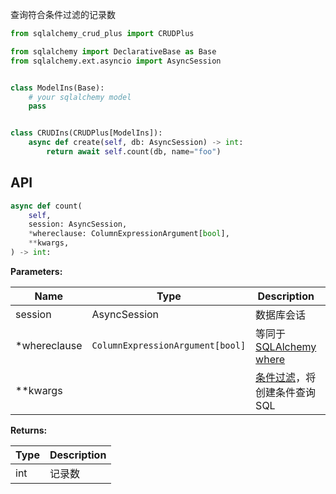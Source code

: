 查询符合条件过滤的记录数

```py title="count" hl_lines="14"
from sqlalchemy_crud_plus import CRUDPlus

from sqlalchemy import DeclarativeBase as Base
from sqlalchemy.ext.asyncio import AsyncSession


class ModelIns(Base):
    # your sqlalchemy model
    pass


class CRUDIns(CRUDPlus[ModelIns]):
    async def create(self, db: AsyncSession) -> int:
        return await self.count(db, name="foo")
```

## API

```python
async def count(
    self,
    session: AsyncSession,
    *whereclause: ColumnExpressionArgument[bool],
    **kwargs,
) -> int:
```

**Parameters:**

| Name         | Type                             | Description                                                                                          | Default |
|--------------|----------------------------------|------------------------------------------------------------------------------------------------------|---------|
| session      | AsyncSession                     | 数据库会话                                                                                                | 必填      |
| *whereclause | `ColumnExpressionArgument[bool]` | 等同于 [SQLAlchemy where](https://docs.sqlalchemy.org/en/20/tutorial/data_select.html#the-where-clause) |         |
| **kwargs     |                                  | [条件过滤](../advanced/filter.md)，将创建条件查询 SQL                                                            |         |


**Returns:**

| Type | Description |
|------|-------------|
| int  | 记录数         |
